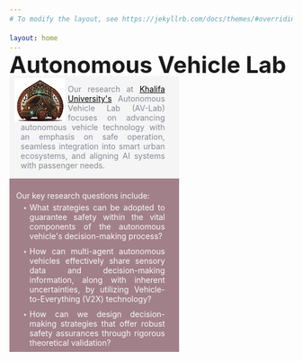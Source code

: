 ```yaml
---
# To modify the layout, see https://jekyllrb.com/docs/themes/#overriding-theme-defaults

layout: home
---
```


<h1 class='av-title'>Autonomous Vehicle Lab
</h1>
<img class="small-banner"/> 
<div class="wrapper2">
<!-- <div class="video-background">
  <video autoplay loop muted playsinline preload="auto">
    <source src="/assets/bg-anim.mp4" type="video/mp4">
    Your browser does not support the video tag.
  </video>
</div> -->
<div class="left-column">
  <p class="sum">
  <img src="/assets/img/logo.png" width="90px" class="logo"/>
    Our research at <a href="https://ku.ac.ae">Khalifa University's</a> Autonomous Vehicle Lab (AV-Lab) focuses on advancing autonomous vehicle technology with an emphasis on safe operation, seamless integration into smart urban ecosystems, and aligning AI systems with passenger needs. 
  </p>
  <div class="questions">
  <p>Our key research questions include:</p>
  <ul>
    <li>What strategies can be adopted to guarantee safety within the vital components of the autonomous vehicle's decision-making process?</li>
    <li>How can multi-agent autonomous vehicles effectively share sensory data and decision-making information, along with inherent uncertainties, by utilizing Vehicle-to-Everything (V2X) technology?</li>
    <li> How can we design decision-making strategies that offer robust safety assurances through rigorous theoretical validation?</li>
  </ul>
  </div>


  
</div>
  <div class="right-column">
      <img class='banner'/>
  </div>
</div>

<style>
.av-title{
     margin-bottom:-20px;
    margin-top: -15px;
    font-size: 40.5px;   
}
.logo{
  float: left;
  padding-right:5px;
  margin-top: -11px;
  margin-left: -11px;
}
.logo:hover{
  filter: hue-rotate(180deg);
}
.wrapper2 {
  display: flex;
  justify-content: space-between;
  align-items: stretch;
  position: relative;
  overflow: hidden;
}



.left-column,
.right-column {
  display: flex;
  flex-direction: column;
  position: relative;
  height: 100%; /* Add this line */
  hyphens: auto;
  text-align: justify;
}

.left-column {
  flex: 60%;
  margin-right:1px;
}

.right-column {
  flex: 40%;
  /* margin-top:-65px; */
}

.left-column ul {
  list-style-type: "‣ ";
  margin-top: -10px;
  margin-bottom: -10px;
}
.left-column li {
  padding-bottom: 10px;
}
.sum{
    margin-top: 15px;
    margin-bottom: 0px;
    color:#838996;
    background-color:#f5f5f5;
    /*background-color: #101357;*/
    padding: 15px;
    padding-left: 20px;
    padding-right: 25px;
}

.sum:hover{
    background-color:#f8f8ff;
}
.questions{
  background-color:#a28089; /* #f9fbff ;*/
  /*color:#566968 ;*/
  color:#f9fbff;
  padding-top: 8px;
  padding-right:12px;
  padding-left:12px;
  padding-bottom:8px;
  
  padding-right: 25px;
}
.questions:hover{
  opacity: 80%;
    background-color: #566968 ;
    color:#f9fbff;
}


.banner{
    content: url("/assets/banner-anim.gif");
    width:100%; 
    margin:0px;
    margin-top:13px;
}

.banner:hover{
    opacity:0.8;
}
.video{
    margin:0;
    margin-bottom: 0px;
    margin-top: 10px;
    width:100%; 
}
.ads:hover{
    opacity:0.8;
}


a{
    color: black;
}
.small-banner{
  display: none;
  margin: 0;
  padding: 0;
}

@media (max-width: 600px) {
  .wrapper2 {
    display: flex;
    justify-content: space-between;
    position: relative;
    z-index: 1;
  }

  .right-column {
    width: 100%;
  }
  .right-column {
    display: none;
  }

  .small-banner{
      content: url("/assets/img/banner-small.png");
      margin-top: 15px;
      display: inline-block;
  }

}



</style>
